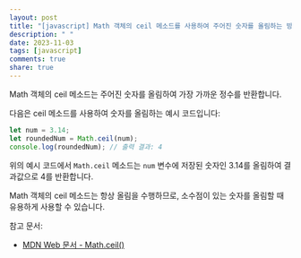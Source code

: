 ```yaml
---
layout: post
title: "[javascript] Math 객체의 ceil 메소드를 사용하여 주어진 숫자를 올림하는 방법은 무엇인가요?"
description: " "
date: 2023-11-03
tags: [javascript]
comments: true
share: true
---
```

Math 객체의 ceil 메소드는 주어진 숫자를 올림하여 가장 가까운 정수를 반환합니다.

다음은 ceil 메소드를 사용하여 숫자를 올림하는 예시 코드입니다:

```javascript
let num = 3.14;
let roundedNum = Math.ceil(num);
console.log(roundedNum); // 출력 결과: 4
```

위의 예시 코드에서 `Math.ceil` 메소드는 `num` 변수에 저장된 숫자인 3.14를 올림하여 결과값으로 4를 반환합니다.

Math 객체의 ceil 메소드는 항상 올림을 수행하므로, 소수점이 있는 숫자를 올림할 때 유용하게 사용할 수 있습니다.

참고 문서:

- [MDN Web 문서 - Math.ceil()](https://developer.mozilla.org/ko/docs/Web/JavaScript/Reference/Global_Objects/Math/ceil)
```
